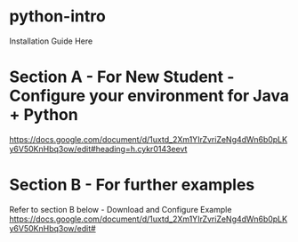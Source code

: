 # python-intro

Installation Guide Here

# Section A - For New Student - Configure your environment for Java + Python
https://docs.google.com/document/d/1uxtd_2Xm1YIrZvriZeNg4dWn6b0pLKy6V50KnHbq3ow/edit#heading=h.cykr0143eevt

# Section B - For further examples
Refer to section B below - Download and Configure Example
https://docs.google.com/document/d/1uxtd_2Xm1YIrZvriZeNg4dWn6b0pLKy6V50KnHbq3ow/edit#
